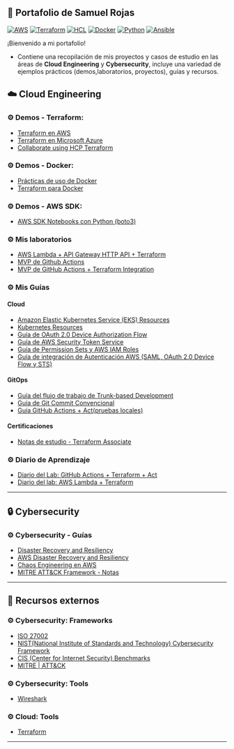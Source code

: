## 📂 Portafolio de Samuel Rojas
[![AWS](https://img.shields.io/badge/AWS-%23FF9900.svg?logo=amazon-web-services&logoColor=white)](#)
[![Terraform](https://img.shields.io/badge/IaC-Terraform-623CE4?logo=terraform&logoColor=white)](#)
[![HCL](https://img.shields.io/badge/Language-HCL-blueviolet)](#)
[![Docker](https://badgen.net/badge/icon/docker?icon=docker&label)](#)
[![Python](https://img.shields.io/badge/Python-3776AB?style=flat&logo=python&logoColor=white)](#)
[![Ansible](https://img.shields.io/badge/ansible-%231A1918.svg?style=for-the-badge&logo=ansible&logoColor=white)](#)

¡Bienvenido a mi portafolio!
- Contiene una recopilación de mis proyectos y casos de estudio en las áreas de **Cloud Engineering** y **Cybersecurity**, incluye una variedad de ejemplos prácticos (demos,laboratorios, proyectos), guías y recursos.

## ☁️ Cloud Engineering
### ⚙ Demos - Terraform:
- [Terraform en AWS](https://github.com/samuelrojasm/demo-terraform-aws)
- [Terraform en Microsoft Azure](https://github.com/samuelrojasm/demo-terraform-azure)
- [Collaborate using HCP Terraform](https://github.com/samuelrojasm/terraform_associate_notes/blob/main/examples/learn-terraform-aws-get-started)

### ⚙ Demos - Docker:
- [Prácticas de uso de Docker](https://github.com/samuelrojasm/demo-docker)
- [Terraform para Docker](https://github.com/samuelrojasm/demo_terraform_docker)

### ⚙ Demos - AWS SDK:
- [AWS SDK Notebooks con Python (boto3)](https://github.com/samuelrojasm/lab-aws-sdk-jupyter-notebook)

### ⚙ Mis laboratorios
- [AWS Lambda + API Gateway HTTP API + Terraform](https://github.com/samuelrojasm/lab-aws-lambda-hello-world)
- [MVP de Github Actions](https://github.com/samuelrojasm/lab-github-actions-mvp)
- [MVP de GitHub Actions + Terraform Integration](https://github.com/samuelrojasm/lab-github-actions-terraform-mvp/)

### ⚙ Mis Guías
#### Cloud
- [Amazon Elastic Kubernetes Service (EKS) Resources](https://github.com/samuelrojasm/aws-eks-resources)
- [Kubernetes Resources](https://github.com/samuelrojasm/kubernetes-resources)
- [Guía de OAuth 2.0 Device Authorization Flow](https://github.com/samuelrojasm/lab-aws-iam-identity-center-setup/blob/main/docs/oauth-device-flow.md)
- [Guía de AWS Security Token Service](https://github.com/samuelrojasm/lab-aws-iam-identity-center-setup/blob/main/docs/sts-deep-dive.md)
- [Guía de Permission Sets y AWS IAM Roles](https://github.com/samuelrojasm/lab-aws-iam-identity-center-setup/blob/main/docs/permission-sets-deep-dive.md)
- [Guía de integración de Autenticación AWS (SAML, OAuth 2.0 Device Flow y STS)](https://github.com/samuelrojasm/lab-aws-iam-identity-center-setup/blob/main/docs/aws-identity-integration.m)
#### GitOps
- [Guía del flujo de trabajo de Trunk-based Development](https://github.com/samuelrojasm/lab-github-actions-mvp/blob/main/learning/cheatsheets/guia-trunk-based-development.md)
- [Guía de Git Commit Convencional](https://github.com/samuelrojasm/lab-github-actions-mvp/blob/main/learning/cheatsheets/guia-git-commit-convencional.md)
- [Guía GitHub Actions + Act(pruebas locales)](https://github.com/samuelrojasm/lab-github-actions-terraform-mvp/blob/main/learning/cheatsheets/guia-github-actions-act.md)
#### Certificaciones
- [Notas de estudio - Terraform Associate](https://github.com/samuelrojasm/terraform-associate-notes)

### ⚙ Diario de Aprendizaje
- [Diario del Lab: GitHub Actions + Terraform + Act](https://github.com/samuelrojasm/lab-github-actions-terraform-mvp/tree/main/learning)
- [Diario del lab: AWS Lambda + Terraform](https://github.com/samuelrojasm/lab-aws-lambda-hello-world/tree/main/learning)

---

## 🔒 Cybersecurity
### ⚙ Cybersecurity - Guías
- [Disaster Recovery and Resiliency](https://github.com/samuelrojasm/Cybersecurity-Notes/tree/main/Disaster_Recovery_and_Resiliency)
- [AWS Disaster Recovery and Resiliency](https://github.com/samuelrojasm/Cybersecurity-Notes/blob/main/Disaster_Recovery_and_Resiliency/aws_dr_and_resiliency_strategies.md)
- [Chaos Engineering en AWS](https://github.com/samuelrojasm/Cybersecurity-Notes/blob/main/Disaster_Recovery_and_Resiliency/aws_chaos_engineering.md)
- [MITRE ATT&CK Framework - Notas](https://github.com/samuelrojasm/Cybersecurity-Notes/tree/main/MITRE_ATT%26CK)

---

## 📖 Recursos externos
### ⚙ Cybersecurity: Frameworks
- [ISO 27002](https://www.iso.org/standard/75652.html)
- [NIST(National Institute of Standards and Technology) Cybersecurity Framework](https://www.nist.gov/cyberframework)
- [CIS (Center for Internet Security) Benchmarks](https://www.cisecurity.org/cis-benchmarks)
- [MITRE | ATT&CK](https://attack.mitre.org/)

### ⚙ Cybersecurity: Tools
- [Wireshark](https://www.wireshark.org/)

### ⚙ Cloud: Tools
- [Terraform](https://developer.hashicorp.com/terraform)

---


